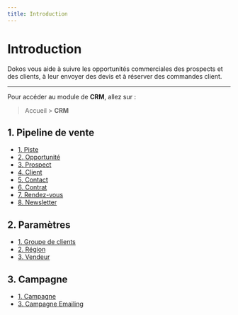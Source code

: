 ```yaml
---
title: Introduction
---
```


# Introduction

Dokos vous aide à suivre les opportunités commerciales des prospects et des clients, à leur envoyer des devis et à réserver des commandes client.

--- 

Pour accéder au module de **CRM**, allez sur :

> Accueil > **CRM**


## 1. Pipeline de vente

- [1. Piste](/dokos/crm/piste)
- [2. Opportunité](/dokos/crm/opportunite)
- [3. Prospect](/dokos/crm/prospect)
- [4. Client](/dokos/parametrage/clients)
- [5. Contact](/dodock/fonctionnalites/contacts-adresses/contacts)
- [6. Contrat](/dokos/crm/contrat)
- [7. Rendez-vous](/dokos/crm/rendez-vous)
- [8. Newsletter](/dokos/crm/newsletter)

## 2. Paramètres

- [1. Groupe de clients](/dokos/parametrage/clients#groupes-de-clients)
- [2. Région](/dokos/parametrage/clients#territoires)
- [3. Vendeur](/dokos/ventes/commercial)

## 3. Campagne

- [1. Campagne](/dokos/crm/campagne)
- [3. Campagne Emailing](/dokos/crm/email-campaign)